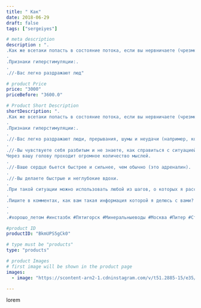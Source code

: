 ```yaml
---
title: " Как"
date: 2018-06-29
draft: false
tags: ["sergeiyes"]

# meta description
description : ".
.Как же всетаки попасть в состояние потока, если вы нервничаете (чрезмерное количество стимулов).
.
.Признаки гиперстимуляции:.
.
.//-Вас легко раздражают люд"

# product Price
price: "3000"
priceBefore: "3600.0"

# Product Short Description
shortDescription: ".
.Как же всетаки попасть в состояние потока, если вы нервничаете (чрезмерное количество стимулов).
.
.Признаки гиперстимуляции:.
.
.//-Вас легко раздражают люди, прерывания, шумы и неудачи (например, когда я нахожусь в таком состоянии, то часто сержусь на веб//-сайты и компьютерные программы).
.
.//-Вы чувствуете себя разбитым и не знаете, как справиться с ситуацией.
Через вашу голову проходит огромное количество мыслей.
.
.//-Ваше сердце бьется быстрее и сильнее, чем обычно (это адреналин).
.
.//-Вы делаете быстрые и неглубокие вдохи.
.
.При такой ситуации можно использовать любой из шагов, о которых я расскажу завтра).
.
.Пишите в комментах, как вам такая информация которой я делюсь с вами? Если что, ставьте лайки👋😃.
.
.
.#xoрошо_летом #инстазбк #Пятигорск #Минеральныеводы #Москва #Питер #Ставрополь #Сочи #Симферополь #Севастополь #СКФО #УФО #Анапа #Краснодар #Екатеринбург #Челябинск #Ессентуки #Железноводск #Кисловодск #бизнес #Ростовнадону #gruppazahvata #Нижнийновгород #sergeystar #nl_int #biznes #бизнесидея  #Волгоград #churslabs"

#product ID
productID: "BkmUPS5gCk0"

# type must be "products"
type: "products"

# product Images
# first image will be shown in the product page
images:
  - image: "https://scontent-arn2-1.cdninstagram.com/v/t51.2885-15/e35/35461436_409025612949571_2760652575249268736_n.jpg?se=8&tp=1&_nc_ht=scontent-arn2-1.cdninstagram.com&_nc_cat=107&_nc_ohc=iP4B4Ms6n2wAX9-lRY1&ccb=7-4&oh=533cfc84f844ede8f0721135771fb9a1&oe=60840B55&_nc_sid=86f79a&ig_cache_key=MTgxMjIyNDkxMjA3NzYyOTc0OA%3D%3D.2-ccb7-4"

---
```

lorem
